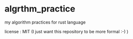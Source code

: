 algrthm_practice
================

my algorithm practices for rust language

license : MIT (I just want this repository to be more formal :-) )
